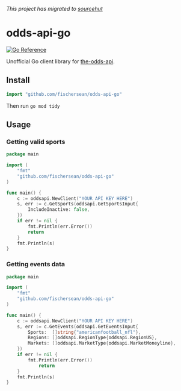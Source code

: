 *This project has migrated to [sourcehut](https://git.sr.ht/~swf/odds-api-go)*

# odds-api-go 
[![Go Reference](https://pkg.go.dev/badge/github.com/fischersean/odds-api-go.svg)](https://pkg.go.dev/github.com/fischersean/odds-api-go)

Unofficial Go client library for [the-odds-api](https://the-odds-api.com).

## Install
```go
import "github.com/fischersean/odds-api-go"
```

Then run `go mod tidy`
## Usage
### Getting valid sports

```go
package main

import (
	"fmt"
	"github.com/fischersean/odds-api-go"
)

func main() {
	c := oddsapi.NewClient("YOUR API KEY HERE")
	s, err := c.GetSports(oddsapi.GetSportsInput{
		IncludeInactive: false,
	})
	if err != nil {
		fmt.Println(err.Error())
		return
	}
	fmt.Println(s)
}
```

### Getting events data
```go
package main

import (
	"fmt"
	"github.com/fischersean/odds-api-go"
)

func main() {
	c := oddsapi.NewClient("YOUR API KEY HERE")
	s, err := c.GetEvents(oddsapi.GetEventsInput{
		Sports:  []string{"americanfootball_nfl"},
		Regions: []oddsapi.RegionType{oddsapi.RegionUS},
		Markets: []oddsapi.MarketType{oddsapi.MarketMoneyline},
	})
	if err != nil {
		fmt.Println(err.Error())
        	return
	}
	fmt.Println(s)
}
```
